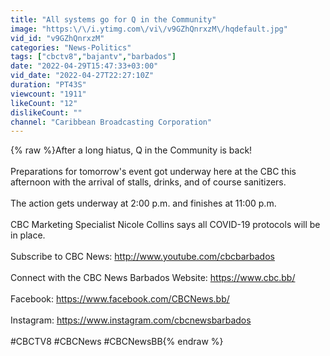 ```yaml
---
title: "All systems go for Q in the Community"
image: "https:\/\/i.ytimg.com\/vi\/v9GZhQnrxzM\/hqdefault.jpg"
vid_id: "v9GZhQnrxzM"
categories: "News-Politics"
tags: ["cbctv8","bajantv","barbados"]
date: "2022-04-29T15:47:33+03:00"
vid_date: "2022-04-27T22:27:10Z"
duration: "PT43S"
viewcount: "1911"
likeCount: "12"
dislikeCount: ""
channel: "Caribbean Broadcasting Corporation"
---
```

{% raw %}After a long hiatus, Q in the Community is back!<br /> <br />Preparations for tomorrow's event got underway here at the CBC this afternoon with the arrival of stalls, drinks, and of course sanitizers.<br /><br />The action gets underway at 2:00 p.m. and finishes at 11:00 p.m.<br /><br />CBC Marketing Specialist Nicole Collins says all COVID-19 protocols will be in place. <br /><br />Subscribe to CBC News: <a rel="nofollow" target="blank" href="http://www.youtube.com/cbcbarbados">http://www.youtube.com/cbcbarbados</a><br /><br />Connect with the CBC News Barbados Website: <a rel="nofollow" target="blank" href="https://www.cbc.bb/">https://www.cbc.bb/</a><br /><br />Facebook: <a rel="nofollow" target="blank" href="https://www.facebook.com/CBCNews.bb/">https://www.facebook.com/CBCNews.bb/</a><br /><br />Instagram: <a rel="nofollow" target="blank" href="https://www.instagram.com/cbcnewsbarbados">https://www.instagram.com/cbcnewsbarbados</a><br /><br />#CBCTV8 #CBCNews #CBCNewsBB{% endraw %}
